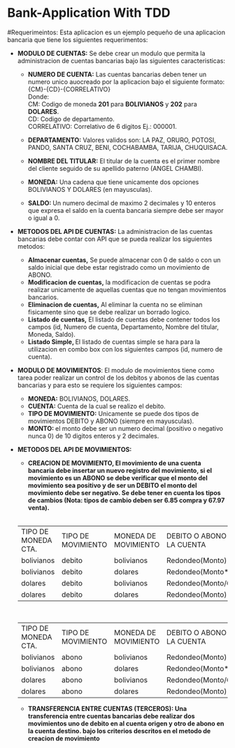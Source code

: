 # Bank-Application With TDD
#Requerimeintos: 
Esta aplicacion es un ejemplo pequeño de una aplicacion bancaria que tiene los siguientes requerimentos:

- <b>MODULO DE CUENTAS:</b> Se debe crear un modulo que permita la administracion de cuentas bancarias bajo las siguientes caracteristicas:

    * <b>NUMERO DE CUENTA:</b> Las cuentas bancarias deben tener un numero unico auocreado por la aplicacion bajo el siguiente formato:
        {CM}-{CD}-{CORRELATIVO}
            <br>Donde: 
            <br>CM: Codigo de moneda <b>201</b> para <b>BOLIVIANOS</b> y <b>202</b> para <b>DOLARES</b>.
            <br>CD: Codigo de departamento.
            <br>CORRELATIVO: Correlativo de 6 digitos Ej.: 000001.
    * <b>DEPARTAMENTO:</b> Valores validos son: LA PAZ, ORURO, POTOSI, PANDO, SANTA CRUZ, 
    BENI, COCHABAMBA, TARIJA, CHUQUISACA.                 
    * <b>NOMBRE DEL TITULAR:</b> El titular de la cuenta es el primer nombre del cliente seguido de su apellido paterno (ANGEL CHAMBI).
    
    * <b>MONEDA:</b> Una cadena que tiene unicamente dos opciones BOLIVIANOS Y DOLARES (en mayusculas).
    * <b>SALDO: </b> Un numero decimal de maximo 2 decimales y 10 enteros que expresa el saldo en la cuenta bancaria siempre debe ser mayor o igual a 0.
    
- <b>METODOS DEL API DE CUENTAS:</b> La administracion de las cuentas bancarias debe contar con API que se pueda realizar los siguientes metodos: 
    * <b>Almacenar cuentas,</b> Se puede almacenar con 0 de saldo o con un saldo inicial que debe estar registrado como un movimiento de ABONO. 
    * <b>Modificacion de cuentas,</b> la modificacion de cuentas se podra realizar unicamente de aquellas cuentas que no tengan movimientos bancarios. 
    * <b>Eliminacion de cuentas,</b> Al eliminar la cuenta no se eliminan fisicamente sino que se debe realizar un borrado logico.
    * <b>Listado de cuentas,</b> El listado de cuentas debe contener todos los campos (id, Numero de cuenta, Departamento, Nombre del titular, Moneda, Saldo).
    * <b>Listado Simple, </b> El listado de cuentas simple se hara para la utilizacion en combo box con los siguientes campos (id, numero de cuenta).
    
- <b>MODULO DE MOVIMIENTOS</b>: El modulo de movimientos tiene como tarea poder realizar un control de los debitos y abonos de las cuentas bancarias y para esto se requiere los siguientes campos:
    * <b>MONEDA:</b> BOLIVIANOS, DOLARES.
    * <b>CUENTA:</b> Cuenta de la cual se realizo el debito.
    * <b>TIPO DE MOVIMIENTO:</b> Unicamente se puede dos tipos de movimientos DEBITO y ABONO (siempre en mayusculas).
    * <b>MONTO: </b> el monto debe ser un numero decimal (positivo o negativo nunca 0) de 10 digitos enteros y 2 decimales.
    
- <b>METODOS DEL API DE MOVIMIENTOS:
    * <b>CREACION DE MOVIMIENTO,</b> El movimiento de una cuenta bancaria debe insertar un nuevo registro del movimiento, si el movimiento es un ABONO se debe verificar que el monto del movimiento sea positivo y de ser un DEBITO el monto del movimiento debe ser negativo. Se debe tener en cuenta los tipos de cambios (Nota: tipos de cambio deben ser 6.85 compra y 67.97 venta).
    <br>
    <table>
        <tr>
            <td>TIPO DE MONEDA CTA.</td>
            <td>TIPO DE MOVIMIENTO</td>
            <td>MONEDA DE MOVIMIENTO</td>
            <td>DEBITO O ABONO EN LA CUENTA</td>
        </tr>
        <tr>
            <td>bolivianos</td>
            <td>debito</td>
            <td>bolivianos</td>
            <td>Redondeo(Monto)</td>
        </tr>
        <tr>
            <td>bolivianos</td>
            <td>debito</td>
            <td>dolares</td>
            <td>Redondeo(Monto*6.97)</td>
        </tr>
        <tr>
            <td>dolares</td>
            <td>debito</td>
            <td>bolivianos</td>
            <td>Redondeo(Monto/6.94)</td>
        </tr>
        <tr>
            <td>dolares</td>
            <td>debito</td>
            <td>dolares</td>
            <td>Redondeo(Monto)</td>
        </tr>
    </table>
    <br>
    <table>
            <tr>
                <td>TIPO DE MONEDA CTA.</td>
                <td>TIPO DE MOVIMIENTO</td>
                <td>MONEDA DE MOVIMIENTO</td>
                <td>DEBITO O ABONO EN LA CUENTA</td>
            </tr>
            <tr>
                <td>bolivianos</td>
                <td>abono</td>
                <td>bolivianos</td>
                <td>Redondeo(Monto)</td>
            </tr>
            <tr>
                <td>bolivianos</td>
                <td>abono</td>
                <td>dolares</td>
                <td>Redondeo(Monto*6.94)</td>
            </tr>
            <tr>
                <td>dolares</td>
                <td>abono</td>
                <td>bolivianos</td>
                <td>Redondeo(Monto/6.97)</td>
            </tr>
            <tr>
                <td>dolares</td>
                <td>abono</td>
                <td>dolares</td>
                <td>Redondeo(Monto)</td>
            </tr>
        </table>
   
    * TRANSFERENCIA ENTRE CUENTAS (TERCEROS): Una transferencia entre cuentas bancarias debe realizar dos movimientos uno de debito en al cuenta origen y otro de abono en la cuenta destino. bajo los criterios descritos en el metodo de creacion de movimiento
